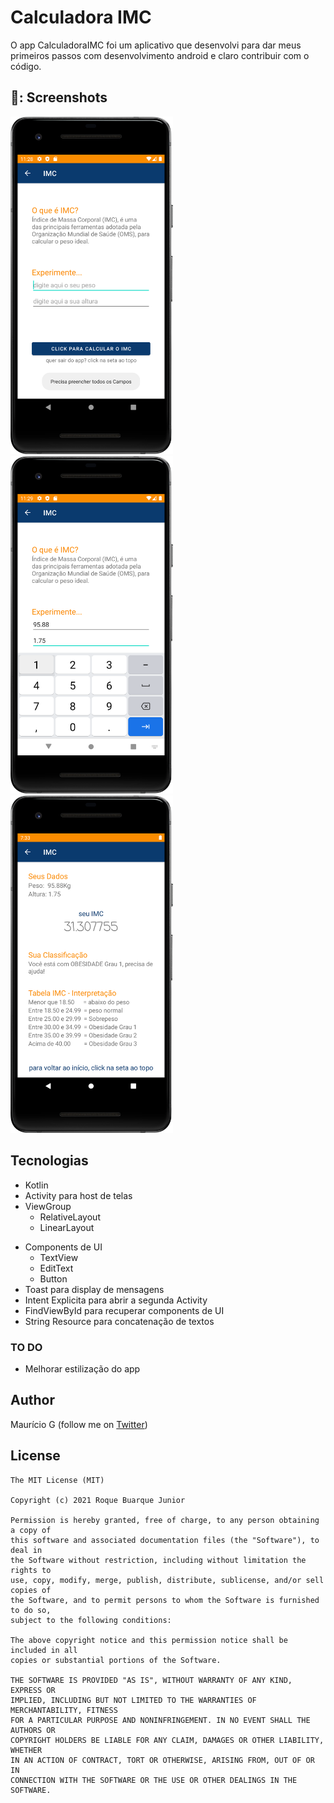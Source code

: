 # Calculadora IMC
O app CalculadoraIMC foi um aplicativo que desenvolvi para dar meus primeiros passos com desenvolvimento android e claro contribuir com o código.


## 📸: Screenshots
<!-- You can add more screenshots here if you like -->
<img src="/result/Screenshot_B.png" width="260">&emsp;<img src="/result/Screenshot_C.png" width="260">&emsp;<img src="/result/Screenshot_D.png" width="260">


## Tecnologias
* Kotlin
* Activity para host de telas
* ViewGroup
    * RelativeLayout
    * LinearLayout
- Components de UI
    - TextView
    - EditText
    - Button
- Toast para display de mensagens
- Intent Explicita para abrir a segunda Activity
- FindViewById para recuperar components de UI
- String Resource para concatenação de textos


### TO DO
- Melhorar estilização do app


## Author
Maurício G (follow me on [Twitter](https://twitter.com/maumauriciog))


## License
```
The MIT License (MIT)

Copyright (c) 2021 Roque Buarque Junior

Permission is hereby granted, free of charge, to any person obtaining a copy of
this software and associated documentation files (the "Software"), to deal in
the Software without restriction, including without limitation the rights to
use, copy, modify, merge, publish, distribute, sublicense, and/or sell copies of
the Software, and to permit persons to whom the Software is furnished to do so,
subject to the following conditions:

The above copyright notice and this permission notice shall be included in all
copies or substantial portions of the Software.

THE SOFTWARE IS PROVIDED "AS IS", WITHOUT WARRANTY OF ANY KIND, EXPRESS OR
IMPLIED, INCLUDING BUT NOT LIMITED TO THE WARRANTIES OF MERCHANTABILITY, FITNESS
FOR A PARTICULAR PURPOSE AND NONINFRINGEMENT. IN NO EVENT SHALL THE AUTHORS OR
COPYRIGHT HOLDERS BE LIABLE FOR ANY CLAIM, DAMAGES OR OTHER LIABILITY, WHETHER
IN AN ACTION OF CONTRACT, TORT OR OTHERWISE, ARISING FROM, OUT OF OR IN
CONNECTION WITH THE SOFTWARE OR THE USE OR OTHER DEALINGS IN THE SOFTWARE.
```

